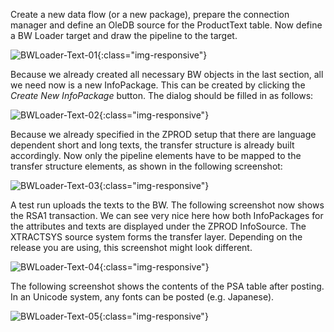 
Create a new data flow (or a new package), prepare the connection manager and define an OleDB source for the ProductText table. Now define a BW Loader target and draw the pipeline to the target.

![BWLoader-Text-01](/img/content/BWLoader-Text-01.png){:class="img-responsive"}


Because we already created all necessary BW objects in the last section, all we need now is a new InfoPackage. This can be created by clicking the *Create New InfoPackage* button. The dialog should be filled in as follows:

![BWLoader-Text-02](/img/content/BWLoader-Text-02.png){:class="img-responsive"}


Because we already specified in the ZPROD setup that there are language dependent short and long texts, the transfer structure is already built accordingly. Now only the pipeline elements have to be mapped to the transfer structure elements, as shown in the following screenshot:

![BWLoader-Text-03](/img/content/BWLoader-Text-03.png){:class="img-responsive"}


A test run uploads the texts to the BW. The following screenshot now shows the RSA1 transaction. We can see very nice here how both InfoPackages for the attributes and texts are displayed under the ZPROD InfoSource. The XTRACTSYS source system forms the transfer layer. Depending on the release you are using, this screenshot might look different.

![BWLoader-Text-04](/img/content/BWLoader-Text-04.png){:class="img-responsive"}


The following screenshot shows the contents of the PSA table after posting. In an Unicode system, any fonts can be posted (e.g. Japanese).

![BWLoader-Text-05](/img/content/BWLoader-Text-05.png){:class="img-responsive"}

